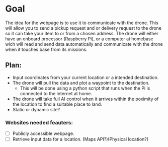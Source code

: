 # Goal

The idea for the webpage is to use it to communicate with the drone. This will allow you to send a pickup request and or delivery 
request to the drone so it can take your item to or from a chosen address. The drone will either have an onboard processor (Raspberry Pi),
or a computer at homebase wich will read and send data automatically and communicate with the drone when it touches base from 
its missions.

## Plan:

- Input coordinates from your current location or a intended destination.
- The drone will pull the data and plot a waypoint to the destination.
	- This will be done using a python script that runs when the Pi is connected to the internet at home.
- The drone will take full AI control when it arrives within the poximity of the location to find a suitable place to land.
- Static or dynamic site?

### Websites needed feauters:

- [ ] Publicly accessible webpage.
- [ ] Retrieve input data for a location. (Maps API?)(Physical location?)
